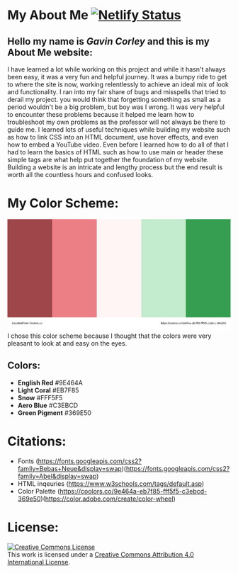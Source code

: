 # My About Me [![Netlify Status](https://api.netlify.com/api/v1/badges/1a48f821-23f8-400f-b724-0e44da842276/deploy-status)](https://app.netlify.com/sites/about-me-gavin89899/deploys)
## Hello my name is ***Gavin Corley*** and this is my About Me website:

I have learned a lot while working on this project and while it hasn't always been easy, it was a very fun and helpful journey. It was a bumpy ride to get to where the site is now, working relentlessly to achieve an ideal mix of look and functionality. I ran into my fair share of bugs and misspells that tried to derail my project. you would think that forgetting something as small as a period wouldn't be a big problem, but boy was I wrong. It was very helpful to encounter these problems because it helped me learn how to troubleshoot my own problems as the professor will not always be there to guide me. I learned lots of useful techniques while building my website such as how to link CSS into an HTML document, use hover effects, and even how to embed a YouTube video. Even before I learned how to do all of that I had to learn the basics of HTML such as how to use main or header these simple tags are what help put together the foundation of my website. Building a website is an intricate and lengthy process but the end result is worth all the countless hours and confused looks.
# My Color Scheme:

![Picture of my color scheme](img/palette.svg)
I chose this color scheme because I thought that the colors were very pleasant to look at and easy on the eyes.

## Colors:
- **English Red** #9E464A
- **Light Coral** #EB7F85
- **Snow** #FFF5F5
- **Aero Blue** #C3EBCD
- **Green Pigment** #369E50
# Citations:
- Fonts (https://fonts.googleapis.com/css2?family=Bebas+Neue&display=swap)(https://fonts.googleapis.com/css2?family=Abel&display=swap)
- HTML inqeuries (https://www.w3schools.com/tags/default.asp)
- Color Palette (https://coolors.co/9e464a-eb7f85-fff5f5-c3ebcd-369e50)(https://color.adobe.com/create/color-wheel)
# License:
<a rel="license" href="http://creativecommons.org/licenses/by/4.0/"><img alt="Creative Commons License" style="border-width:0" src="https://i.creativecommons.org/l/by/4.0/80x15.png" /></a><br />This work is licensed under a <a rel="license" href="http://creativecommons.org/licenses/by/4.0/">Creative Commons Attribution 4.0 International License</a>.